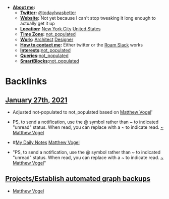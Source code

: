 - **[About me](<About me.md>):**
    - **[Twitter](<Twitter.md>):** [@todayIwasbetter](https://twitter.com/todayIwasbetter)
    - **[Website](<Website.md>):** Not yet because I can't stop tweaking it long enough to actually get it up
    - **[Location](<Location.md>):** [New York City](<New York City.md>) [United States](<United States.md>)
    - **[Time Zone](<Time Zone.md>):** [not_populated](<not_populated.md>)
    - **[Work](<Work.md>):** [Architect](<Architect.md>) [Designer](<Designer.md>)
    - **[How to contact me](<How to contact me.md>):** Either twitter or the [Roam Slack](<Roam Slack.md>) works 
    - **[Interests](<Interests.md>):**[not_populated](<not_populated.md>)
    - **[Queries](<Queries.md>):**[not_populated](<not_populated.md>)
    - **[SmartBlocks](<SmartBlocks.md>):**[not_populated](<not_populated.md>)

# Backlinks
## [January 27th, 2021](<January 27th, 2021.md>)
- Adjusted not-populated to not_populated based on [Matthew Vogel](<Matthew Vogel.md>)'

- PS, to send a notification, use the @ symbol rather than ~ to indicated "unread" status. When read, you can replace with a ~ to indicate read. [~](<~.md>) [Matthew Vogel](<Matthew Vogel.md>)

- #[My Daily Notes](<My Daily Notes.md>) [Matthew Vogel](<Matthew Vogel.md>)

- "PS, to send a notification, use the @ symbol rather than ~ to indicated "unread" status. When read, you can replace with a ~ to indicate read. [~](<~.md>) [Matthew Vogel](<Matthew Vogel.md>)"

## [Projects/Establish automated graph backups](<Projects/Establish automated graph backups.md>)
- [Matthew Vogel](<Matthew Vogel.md>)

